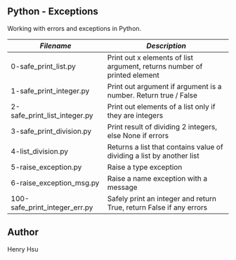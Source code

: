 ## Python - Exceptions

Working with errors and exceptions in Python.

|          *Filename*          |               *Description*                                             |
|------------------------------|-------------------------------------------------------------------------|
| 0-safe_print_list.py         | Print out x elements of list argument, returns number of printed element|
| 1-safe_print_integer.py      | Print out argument if argument is a number. Return true / False         |
| 2-safe_print_list_integer.py | Print out elements of a list only if they are integers                  |
| 3-safe_print_division.py     | Print result of dividing 2 integers, else None if errors                |
| 4-list_division.py           | Returns a list that contains value of dividing a list by another list   |
| 5-raise_exception.py         | Raise a type exception                                                  |
| 6-raise_exception_msg.py     | Raise a name exception with a message                                   |
| 100-safe_print_integer_err.py| Safely print an integer and return True, return False if any errors     |




## Author
Henry Hsu
